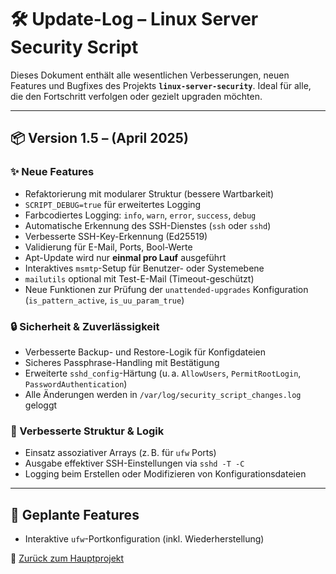 # 🛠️ Update-Log – Linux Server Security Script

Dieses Dokument enthält alle wesentlichen Verbesserungen, neuen Features und Bugfixes des Projekts **`linux-server-security`**. Ideal für alle, die den Fortschritt verfolgen oder gezielt upgraden möchten.

---

## 📦 Version 1.5 – (April 2025)

### ✨ Neue Features
- Refaktorierung mit modularer Struktur (bessere Wartbarkeit)
- `SCRIPT_DEBUG=true` für erweitertes Logging
- Farbcodiertes Logging: `info`, `warn`, `error`, `success`, `debug`
- Automatische Erkennung des SSH-Dienstes (`ssh` oder `sshd`)
- Verbesserte SSH-Key-Erkennung (Ed25519)
- Validierung für E-Mail, Ports, Bool-Werte
- Apt-Update wird nur **einmal pro Lauf** ausgeführt
- Interaktives `msmtp`-Setup für Benutzer- oder Systemebene
- `mailutils` optional mit Test-E-Mail (Timeout-geschützt)
- Neue Funktionen zur Prüfung der `unattended-upgrades` Konfiguration (`is_pattern_active`, `is_uu_param_true`)

### 🔒 Sicherheit & Zuverlässigkeit
- Verbesserte Backup- und Restore-Logik für Konfigdateien
- Sicheres Passphrase-Handling mit Bestätigung
- Erweiterte `sshd_config`-Härtung (u. a. `AllowUsers`, `PermitRootLogin`, `PasswordAuthentication`)
- Alle Änderungen werden in `/var/log/security_script_changes.log` geloggt

### 🧠 Verbesserte Struktur & Logik
- Einsatz assoziativer Arrays (z. B. für `ufw` Ports)
- Ausgabe effektiver SSH-Einstellungen via `sshd -T -C`
- Logging beim Erstellen oder Modifizieren von Konfigurationsdateien

---

## 📌 Geplante Features
- Interaktive `ufw`-Portkonfiguration (inkl. Wiederherstellung)

📁 [Zurück zum Hauptprojekt](https://github.com/ptech2009/linux-server-security)
